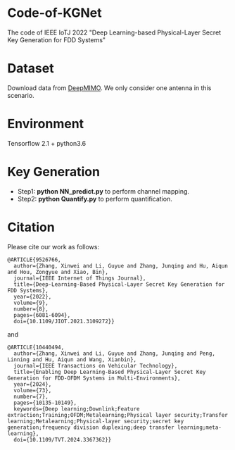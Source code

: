 # Code-of-KGNet
The code of IEEE IoTJ 2022 "Deep Learning-based Physical-Layer Secret Key Generation for FDD Systems"

# Dataset
Download data from [DeepMIMO](https://www.deepmimo.net/scenarios/i1-scenario/). We only consider one antenna in this scenario.

# Environment
Tensorflow 2.1 + python3.6

# Key Generation
* Step1: **python NN_predict.py** to perform channel mapping.
* Step2: **python Quantify.py** to perform quantification.

# Citation
Please cite our work as follows:

```
@ARTICLE{9526766,
  author={Zhang, Xinwei and Li, Guyue and Zhang, Junqing and Hu, Aiqun and Hou, Zongyue and Xiao, Bin},
  journal={IEEE Internet of Things Journal}, 
  title={Deep-Learning-Based Physical-Layer Secret Key Generation for FDD Systems}, 
  year={2022},
  volume={9},
  number={8},
  pages={6081-6094},
  doi={10.1109/JIOT.2021.3109272}}
```
and
```
@ARTICLE{10440494,
  author={Zhang, Xinwei and Li, Guyue and Zhang, Junqing and Peng, Linning and Hu, Aiqun and Wang, Xianbin},
  journal={IEEE Transactions on Vehicular Technology}, 
  title={Enabling Deep Learning-Based Physical-Layer Secret Key Generation for FDD-OFDM Systems in Multi-Environments}, 
  year={2024},
  volume={73},
  number={7},
  pages={10135-10149},
  keywords={Deep learning;Downlink;Feature extraction;Training;OFDM;Metalearning;Physical layer security;Transfer learning;Metalearning;Physical-layer security;secret key generation;frequency division duplexing;deep transfer learning;meta-learning},
  doi={10.1109/TVT.2024.3367362}}

```
